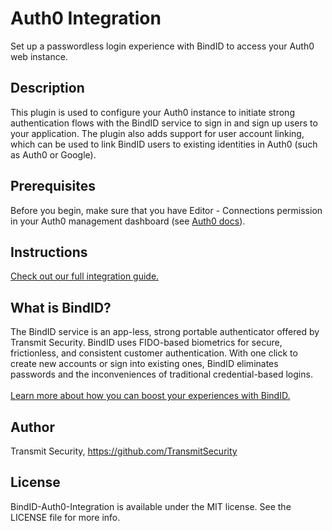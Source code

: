 # Auth0 Integration

Set up a passwordless login experience with BindID to access your Auth0 web instance.
## Description

This plugin is used to configure your Auth0 instance to initiate strong authentication flows with the BindID service to sign in and sign up users to your application. The plugin also adds support for user account linking, which can be used to link BindID users to existing identities in Auth0 (such as Auth0 or Google).

## Prerequisites
Before you begin, make sure that you have Editor - Connections permission in your Auth0 management dashboard (see [Auth0 docs](https://auth0.com/docs/dashboard-access)).
## Instructions

[Check out our full integration guide.](https://developer.bindid.io/docs/guides/external_integrations/topics/integratingAuth0/integrating_auth0)

## What is BindID?
The BindID service is an app-less, strong portable authenticator offered by Transmit Security. BindID uses FIDO-based biometrics for secure, frictionless, and consistent customer authentication. With one click to create new accounts or sign into existing ones, BindID eliminates passwords and the inconveniences of traditional credential-based logins.<br><br>
[Learn more about how you can boost your experiences with BindID.](https://www.transmitsecurity.com/developer)

## Author
Transmit Security, https://github.com/TransmitSecurity
## License
BindID-Auth0-Integration is available under the MIT license. See the LICENSE file for more info.
